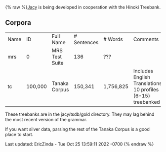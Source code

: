 {% raw %}[Jacy](../JacyTop) is being developed in cooperation with the Hinoki
Treebank.

## Corpora

|      |         |                |              |           |                                                              |
|------|---------|----------------|--------------|-----------|--------------------------------------------------------------|
| Name | ID      | Full Name      | \# Sentences | \# Words  | Comments                                                     |
| mrs  | 0       | MRS Test Suite | 136          | ???       |                                                              |
| tc   | 100,000 | Tanaka Corpus  | 150,341      | 1,756,825 | Includes English Translations, 10 profiles (6-15) treebanked |

These treebanks are in the jacy/tsdb/gold directory. They may lag behind
the most recent version of the grammar.

If you want silver data, parsing the rest of the Tanaka Corpus is a good
place to start.

Last updated: EricZinda - Tue Oct 25 13:59:11 2022 -0700
{% endraw %}